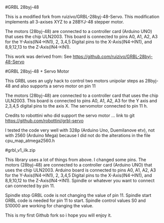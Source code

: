 #GRBL 28byj-48

This is a modified fork from ruizivo/GRBL-28byj-48-Servo.  This modification implements all 3-axises XYZ to a 28BYJ-48 stepper motor.

The motors (28byj-48) are connected to a controller card (Arduino UNO) that uses the chip ULN2003. This board is connected to pins A0, A1, A2, A3 for the Y-Axis(IN4->IN1),  2, 3,4,5 Digital pins to the X-Axis(IN4->IN1), and 8,9,12,13 to the Z-Axis(IN4->IN1).

This work was derived from:
See https://github.com/ruizivo/GRBL-28byj-48-Servo

#GRBL 28byj-48 + Servo Motor

This GRBL uses an ugly hack to control two motors unipolar steps as 28byj-48 and also supports a servo motor on pin 11

The motors (28byj-48) are connected to a controller card that uses the chip ULN2003. This board is connected to pins A0, A1, A2, A3 for the Y axis and 2,3,4,5 digital pins to the axis X. The servomotor connected to pin 11 h.

Credits to robottini who did support the servo motor ... link to git https://github.com/robottini/grbl-servo

I tested the code very well with 328p (Arduino Uno, Duemilanove etv), not with 2560 (Arduino Mega) because I did not do the alterations in the file cpu_map_atmega2560.h

#grbl_v1_ilk.zip

This library uses a lot of things from above. I changed some pins. The motors (28byj-48) are connected to a controller card (Arduino UNO) that uses the chip ULN2003. Arduino board is connected to pins A0, A1, A2, A3 for the Y-Axis(IN4->IN1),  2, 3,4,5 Digital pins to the X-Axis(IN4->IN1), and 8,9,10,12 to the Z-Axis(IN4->IN1). Spindle or whatever you want to connect can connected by pin 11. 

Spindle stop GRBL code is not changing the value of pin 11. Spindle start GRBL code is needed for pin 11 to start. Spindle control values S0 and S10000 are working for changing the value.  

This is my first Github fork so i hope you will enjoy it. 
